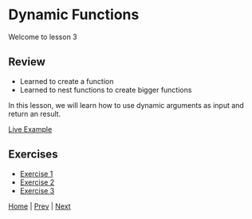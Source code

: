 # Dynamic Functions

Welcome to lesson 3

## Review

* Learned to create a function
* Learned to nest functions to create bigger functions

In this lesson, we will learn how to use dynamic arguments as input and return
an result.

[Live Example](/labs/3-dynamic-functions/demo)

## Exercises

* [Exercise 1](/labs/3-dynamic-functions/1)
* [Exercise 2](/labs/3-dynamic-functions/2)
* [Exercise 3](/labs/3-dynamic-functions/3)


[Home](/) | [Prev](/lessons/2-nesting-functions) | [Next](/lessons/4-higher-order-functions)
